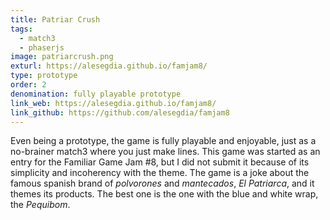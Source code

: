```yaml
---
title: Patriar Crush
tags:
  - match3
  - phaserjs
image: patriarcrush.png
exturl: https://alesegdia.github.io/famjam8/
type: prototype
order: 2
denomination: fully playable prototype
link_web: https://alesegdia.github.io/famjam8/
link_github: https://github.com/alesegdia/famjam8
---
```


Even being a prototype, the game is fully playable and enjoyable, just as a no-brainer match3 where you just make lines. This game was started as an entry for the Familiar Game Jam #8, but I did not submit it because of its simplicity and incoherency with the theme. The game is a joke about the famous spanish brand of *polvorones* and *mantecados*, *El Patriarca*, and it themes its products. The best one is the one with the blue and white wrap, the *Pequibom*.

